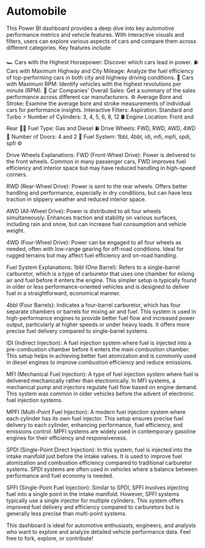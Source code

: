 # Automobile
This Power BI dashboard provides a deep dive into key automotive performance metrics and vehicle features. With interactive visuals and filters, users can explore various aspects of cars and compare them across different categories. Key features include:

🏎️ Cars with the Highest Horsepower: Discover which cars lead in power.
⛽ Cars with Maximum Highway and City Mileage: Analyze the fuel efficiency of top-performing cars in both city and highway driving conditions.
🔧 Cars with Maximum RPM: Identify vehicles with the highest revolutions per minute (RPM).
💼 Car Companies' Overall Sales: Get a summary of the sales performance across different car manufacturers.
⚙️ Average Bore and Stroke: Examine the average bore and stroke measurements of individual cars for performance insights.
Interactive Filters:
Aspiration: Standard and Turbo ⚡
Number of Cylinders: 3, 4, 5, 6, 8, 12 🛢️
Engine Location: Front and Rear 🚗🔄
Fuel Type: Gas and Diesel ⛽
Drive Wheels: FWD, RWD, AWD, 4WD 🛞
Number of Doors: 4 and 2 🚪
Fuel System: 1bbl, 4bbl, idi, mfi, mpfi, spdi, spfi ⚙️

Drive Wheels Explanations:
FWD (Front-Wheel Drive): Power is delivered to the front wheels. Common in many passenger cars, FWD improves fuel efficiency and interior space but may have reduced handling in high-speed corners.

RWD (Rear-Wheel Drive): Power is sent to the rear wheels. Offers better handling and performance, especially in dry conditions, but can have less traction in slippery weather and reduced interior space.

AWD (All-Wheel Drive): Power is distributed to all four wheels simultaneously. Enhances traction and stability on various surfaces, including rain and snow, but can increase fuel consumption and vehicle weight.

4WD (Four-Wheel Drive): Power can be engaged to all four wheels as needed, often with low-range gearing for off-road conditions. Ideal for rugged terrains but may affect fuel efficiency and on-road handling.

Fuel System Explanations:
1bbl (One Barrel): Refers to a single-barrel carburetor, which is a type of carburetor that uses one chamber for mixing air and fuel before it enters the engine. This simpler setup is typically found in older or less performance-oriented vehicles and is designed to deliver fuel in a straightforward, economical manner.

4bbl (Four Barrels): Indicates a four-barrel carburetor, which has four separate chambers or barrels for mixing air and fuel. This system is used in high-performance engines to provide better fuel flow and increased power output, particularly at higher speeds or under heavy loads. It offers more precise fuel delivery compared to single-barrel systems.

IDI (Indirect Injection): A fuel injection system where fuel is injected into a pre-combustion chamber before it enters the main combustion chamber. This setup helps in achieving better fuel atomization and is commonly used in diesel engines to improve combustion efficiency and reduce emissions.

MFI (Mechanical Fuel Injection): A type of fuel injection system where fuel is delivered mechanically rather than electronically. In MFI systems, a mechanical pump and injectors regulate fuel flow based on engine demand. This system was common in older vehicles before the advent of electronic fuel injection systems.

MPFI (Multi-Point Fuel Injection): A modern fuel injection system where each cylinder has its own fuel injector. This setup ensures precise fuel delivery to each cylinder, enhancing performance, fuel efficiency, and emissions control. MPFI systems are widely used in contemporary gasoline engines for their efficiency and responsiveness.

SPDI (Single-Point Direct Injection): In this system, fuel is injected into the intake manifold just before the intake valves. It is used to improve fuel atomization and combustion efficiency compared to traditional carburetor systems. SPDI systems are often used in vehicles where a balance between performance and fuel economy is needed.

SPFI (Single-Point Fuel Injection): Similar to SPDI, SPFI involves injecting fuel into a single point in the intake manifold. However, SPFI systems typically use a single injector for multiple cylinders. This system offers improved fuel delivery and efficiency compared to carburetors but is generally less precise than multi-point systems.

This dashboard is ideal for automotive enthusiasts, engineers, and analysts who want to explore and analyze detailed vehicle performance data. Feel free to fork, explore, or contribute!

